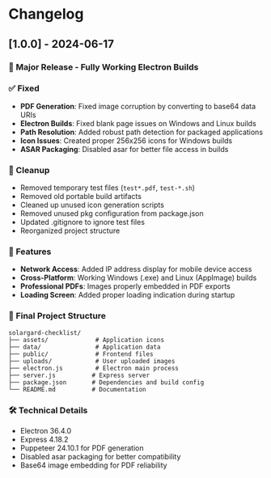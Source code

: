 # Changelog

## [1.0.0] - 2024-06-17

### 🎉 Major Release - Fully Working Electron Builds

### ✅ Fixed
- **PDF Generation**: Fixed image corruption by converting to base64 data URIs
- **Electron Builds**: Fixed blank page issues on Windows and Linux builds
- **Path Resolution**: Added robust path detection for packaged applications
- **Icon Issues**: Created proper 256x256 icons for Windows builds
- **ASAR Packaging**: Disabled asar for better file access in builds

### 🧹 Cleanup
- Removed temporary test files (`test*.pdf`, `test-*.sh`)
- Removed old portable build artifacts
- Cleaned up unused icon generation scripts
- Removed unused pkg configuration from package.json
- Updated .gitignore to ignore test files
- Reorganized project structure

### 🚀 Features
- **Network Access**: Added IP address display for mobile device access
- **Cross-Platform**: Working Windows (.exe) and Linux (AppImage) builds
- **Professional PDFs**: Images properly embedded in PDF exports
- **Loading Screen**: Added proper loading indication during startup

### 📁 Final Project Structure
```
solargard-checklist/
├── assets/             # Application icons
├── data/               # Application data
├── public/             # Frontend files
├── uploads/            # User uploaded images
├── electron.js         # Electron main process
├── server.js          # Express server
├── package.json       # Dependencies and build config
└── README.md          # Documentation
```

### 🛠️ Technical Details
- Electron 36.4.0
- Express 4.18.2
- Puppeteer 24.10.1 for PDF generation
- Disabled asar packaging for better compatibility
- Base64 image embedding for PDF reliability 